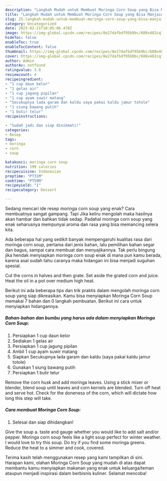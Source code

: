 ```yaml
---
description: "Langkah Mudah untuk Membuat Moringa Corn Soup yang Bisa Manjain Lidah"
title: "Langkah Mudah untuk Membuat Moringa Corn Soup yang Bisa Manjain Lidah"
slug: 25-langkah-mudah-untuk-membuat-moringa-corn-soup-yang-bisa-manjain-lidah
category: Uncategorized
date: 2023-02-21T10:05:06.470Z
image: https://img-global.cpcdn.com/recipes/8e27dafbdf95b9bc/680x482cq70/moringa-corn-soup-foto-resep-utama.jpg
hideToc: false
enableToc: true
enableTocContent: false
thumbnail: https://img-global.cpcdn.com/recipes/8e27dafbdf95b9bc/680x482cq70/moringa-corn-soup-foto-resep-utama.jpg
cover: https://img-global.cpcdn.com/recipes/8e27dafbdf95b9bc/680x482cq70/moringa-corn-soup-foto-resep-utama.jpg
author: Admin
authorAv: notfound
ratingvalue: 3.8
reviewcount: 4
recipeingredient:
- "1 cup daun kelor"
- "1 gelas air"
- "1 cup jagung pipilan"
- "1 cup ayam suwir matang"
- "Secukupnya lada garam dan kaldu saya pakai kaldu jamur totole"
- "1 siung bawang putih"
- "1 butir telur"
recipeinstructions:

- "Sudah jadi dan siap dinikmati!"
categories:
- Resep
tags:
- moringa
- corn
- soup

katakunci: moringa corn soup 
nutrition: 199 calories
recipecuisine: Indonesian
preptime: "PT31M"
cooktime: "PT59M"
recipeyield: "1"
recipecategory: Dessert

---
```



Sedang mencari ide resep moringa corn soup yang enak? Cara membuatnya sangat gampang. Tapi Jika keliru mengolah maka hasilnya akan hambar dan bahkan tidak sedap. Padahal moringa corn soup yang enak seharusnya mempunyai aroma dan rasa yang bisa memancing selera kita.


Ada beberapa hal yang sedikit banyak mempengaruhi kualitas rasa dari moringa corn soup, pertama dari jenis bahan, lalu pemilihan bahan segar dan bagus, sampai cara membuat dan menyajikannya. Tak perlu bingung jika hendak menyiapkan moringa corn soup enak di mana pun kamu berada, karena asal sudah tahu caranya maka hidangan ini bisa menjadi suguhan spesial.

Cut the corns in halves and then grate. Set aside the grated corn and juice. Heat the oil in a pot over medium high heat.


Berikut ini ada beberapa tips dan trik praktis dalam mengolah moringa corn soup yang siap dikreasikan. Kamu bisa menyiapkan Moringa Corn Soup memakai 7 bahan dan 0 langkah pembuatan. Berikut ini cara untuk menyiapkan hidangannya.

<!--inarticleads1-->

##### Bahan-bahan dan bumbu yang harus ada dalam menyiapkan Moringa Corn Soup:

1. Persiapkan 1 cup daun kelor
1. Sediakan 1 gelas air
1. Persiapkan 1 cup jagung pipilan
1. Ambil 1 cup ayam suwir matang
1. Siapkan Secukupnya lada garam dan kaldu (saya pakai kaldu jamur totole)
1. Gunakan 1 siung bawang putih
1. Persiapkan 1 butir telur


Remove the corn husk and add moringa leaves. Using a stick mixer or blender, blend soup until leaves and corn kernels are blended. Turn off heat and serve hot. Check for the doneness of the corn, which will dictate how long this step will take. 

<!--inarticleads2-->

##### Cara membuat Moringa Corn Soup:


1. Selesai dan siap dihidangkan!

Give the soup a. taste and gauge whether you would like to add salt and/or pepper. Moringa corn soup feels like a light soup perfect for winter weather. I would love to try this soup. Do try if you find some moringa greens. Reduce the heat to a simmer and cook, covered. 

Terima kasih telah menggunakan resep yang kami tampilkan di sini. Harapan kami, olahan Moringa Corn Soup yang mudah di atas dapat membantu kamu menyiapkan makanan yang enak untuk keluarga/teman ataupun menjadi inspirasi dalam berbisnis kuliner. Selamat mencoba!
